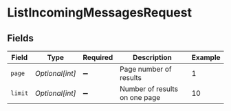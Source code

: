# ListIncomingMessagesRequest


## Fields

| Field                         | Type                          | Required                      | Description                   | Example                       |
| ----------------------------- | ----------------------------- | ----------------------------- | ----------------------------- | ----------------------------- |
| `page`                        | *Optional[int]*               | :heavy_minus_sign:            | Page number of results        | 1                             |
| `limit`                       | *Optional[int]*               | :heavy_minus_sign:            | Number of results on one page | 10                            |